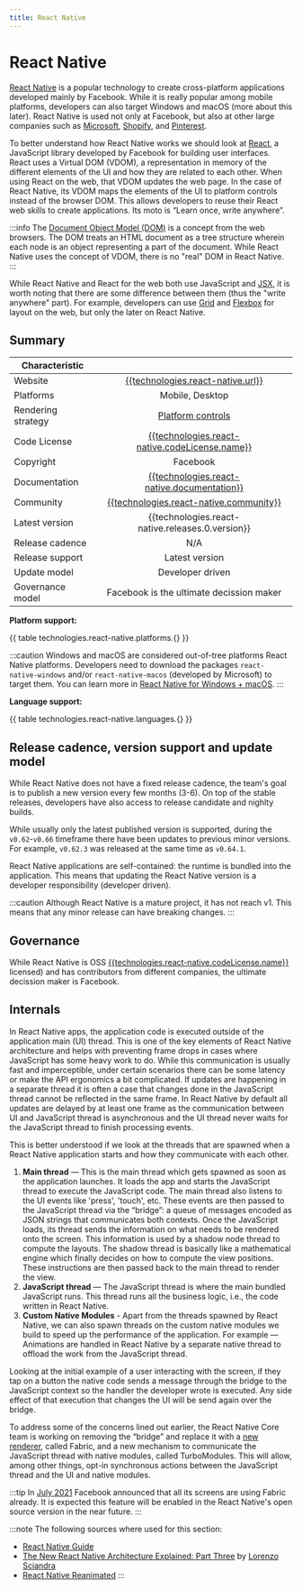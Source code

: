 ```yaml
---
title: React Native
---
```


# React Native

[React Native] is a popular technology to create cross-platform applications developed mainly
by Facebook. While it is really popular among mobile platforms, developers can also target Windows
and macOS (more about this later).
React Native is used not only at Facebook, but also at other large companies such as
[Microsoft][ms rn], [Shopify][shopify rn], and [Pinterest][pinterest rn].

To better understand how React Native works we should look at [React], a JavaScript library
developed by Facebook for building user interfaces. React uses a Virtual DOM (VDOM), a
representation in memory of the different elements of the UI and how they are related to each other.
When using React on the web, that VDOM updates the web page. In the case of React Native, its VDOM
maps the elements of the UI to platform controls instead of the browser DOM. This allows developers
to reuse their React web skills to create applications. Its moto is “Learn once, write anywhere”.

:::info
The [Document Object Model (DOM)][dom] is a concept from the web browsers. The DOM treats an HTML
document as a tree structure wherein each node is an object representing a part of the document.
While React Native uses the concept of VDOM, there is no "real" DOM in React Native.
:::

While React Native and React for the web both use JavaScript and [JSX], it is worth noting that
there are some difference between them (thus the "write anywhere" part). For example, developers
can use [Grid] and [Flexbox] for layout on the web, but only the later on React Native.

<!-- Talk about extensibility -->

## Summary

| Characteristic     |                                                                                                 |
| ------------------ | :---------------------------------------------------------------------------------------------: |
| Website            |             [{{technologies.react-native.url}}]({{technologies.react-native.url}})              |
| Platforms          |                                         Mobile, Desktop                                         |
| Rendering strategy |                                       [Platform controls]                                       |
| Code License       | [{{technologies.react-native.codeLicense.name}}]({{technologies.react-native.codeLicense.url}}) |
| Copyright          |                                            Facebook                                             |
| Documentation      |   [{{technologies.react-native.documentation}}]({{technologies.react-native.documentation}})    |
| Community          |       [{{technologies.react-native.community}}]({{technologies.react-native.community}})        |
| Latest version     |                        {{technologies.react-native.releases.0.version}}                         |
| Release cadence    |                                               N/A                                               |
| Release support    |                                         Latest version                                          |
| Update model       |                                        Developer driven                                         |
| Governance model   |                            Facebook is the ultimate decission maker                             |

**Platform support:**

{{ table technologies.react-native.platforms.{} }}

:::caution
Windows and macOS are considered out-of-tree platforms React Native platforms. Developers need to
download the packages `react-native-windows` and/or `react-native-macos` (developed
by Microsoft) to target them. You can learn more in [React Native for Windows + macOS][rn desktop].
:::

**Language support:**

{{ table technologies.react-native.languages.{} }}

## Release cadence, version support and update model

While React Native does not have a fixed release cadence, the team's goal is to publish a new
version every few months (3-6). On top of the stable releases, developers have also access to
release candidate and nighlty builds.

While usually only the latest published version is supported, during the `v0.62`-`v0.66` timeframe
there have been updates to previous minor versions. For example, `v0.62.3` was released at the same
time as `v0.64.1`.

React Native applications are self-contained: the runtime is bundled into the application. This
means that updating the React Native version is a developer responsibility (developer driven).

:::caution
Although React Native is a mature project, it has not reach v1. This means that any minor release
can have breaking changes.
:::

## Governance

While React Native is OSS
[{{technologies.react-native.codeLicense.name}}]({{technologies.react-native.codeLicense.url}})
licensed) and has contributors from different companies, the ultimate decission maker is Facebook.

## Internals

In React Native apps, the application code is executed outside of the application main (UI) thread.
This is one of the key elements of React Native architecture and helps with preventing frame drops
in cases where JavaScript has some heavy work to do. While this communication is usually fast and
imperceptible, under certain scenarios there can be some latency or make the API ergonomics a bit
complicated. If updates are happening in a separate thread it is often a case that changes done in
the JavaScript thread cannot be reflected in the same frame. In React Native by default all updates
are delayed by at least one frame as the communication between UI and JavaScript thread is
asynchronous and the UI thread never waits for the JavaScript thread to finish processing events.

This is better understood if we look at the threads that are spawned when a React Native application
starts and how they communicate with each other.

<!-- Simplified diagram of the threads -->

1. **Main thread** — This is the main thread which gets spawned as soon as the application launches.
   It loads the app and starts the JavaScript thread to execute the JavaScript code.
   The main thread also listens to the UI events like 'press', 'touch', etc. These events are then
   passed to the JavaScript thread via the “bridge”: a queue of messages encoded as JSON strings
   that communicates both contexts.
   Once the JavaScript loads, its thread sends the information on what needs to be rendered onto the
   screen.
   This information is used by a shadow node thread to compute the layouts. The shadow thread is
   basically like a mathematical engine which finally decides on how to compute the view positions.
   These instructions are then passed back to the main thread to render the view.
1. **JavaScript thread** — The JavaScript thread is where the main bundled JavaScript runs.
   This thread runs all the business logic, i.e., the code written in React Native.
1. **Custom Native Modules** - Apart from the threads spawned by React Native, we can also spawn
   threads on the custom native modules we build to speed up the performance of the application. For
   example — Animations are handled in React Native by a separate native thread to offload the work
   from the JavaScript thread.

Looking at the initial example of a user interacting with the screen, if they tap on a button the
native code sends a message through the bridge to the JavaScript context so the handler the
developer wrote is executed. Any side effect of that execution that changes the UI will be send
again over the bridge.

<!-- Diagram of messages being sent -->

To address some of the concerns lined out earlier, the React Native Core team is working on removing
the “bridge” and replace it with a [new renderer][fabric], called Fabric, and a new mechanism to
communicate the JavaScript thread with native modules, called TurboModules.
This will allow, among other things, opt-in synchronous actions between the JavaScript thread and
the UI and native modules.

:::tip
In [July 2021][facebook fabric] Facebook announced that all its screens are using Fabric already. It
is expected this feature will be enabled in the React Native's open source version in the near
future.
:::

:::note
The following sources where used for this section:

- [React Native Guide]
- [The New React Native Architecture Explained: Part Three] by [Lorenzo Sciandra]
- [React Native Reanimated]
  :::

<!-- Ref links -->

[dom]: https://en.wikipedia.org/wiki/Document_Object_Model
[embedded browser engine]: ./browser-engine.md#embedded-browser-engine
[facebook fabric]: https://twitter.com/joshuaisgross/status/1415099495285608453
[fabric]: https://reactnative.dev/blog/2018/06/14/state-of-react-native-2018
[flexbox]: https://developer.mozilla.org/en-US/docs/Learn/CSS/CSS_layout/GridsS_layout/Flexbox
[grid]: https://developer.mozilla.org/en-US/docs/Learn/CSS/CSS_layout/Grids
[jsx]: https://reactjs.org/docs/introducing-jsx.html
[lorenzo sciandra]: https://twitter.com/Kelset
[{{technologies.react-native.codelicense}}]: https://github.com/facebook/react-native/blob/main/LICENSE
[ms rn]: https://twitter.com/safaiyeh/status/1219294459298344961
[pinterest rn]: https://medium.com/pinterest-engineering/supporting-react-native-at-pinterest-f8c2233f90e6
[platform controls]: ./platform-controls.md
[react]: https://reactjs.org/
[react native]: https://reactnative.dev
[react native guide]: https://www.reactnative.guide/3-react-native-internals/3.1-react-native-internals.html
[react native reanimated]: https://docs.swmansion.com/react-native-reanimated/docs/
[rn desktop]: https://microsoft.github.io/react-native-windows/
[rn code]: https://github.com/facebook/react-native
[shopify rn]: https://engineering.shopify.com/blogs/engineering/react-native-future-mobile-shopify
[the new react native architecture explained: part three]: https://formidable.com/blog/2019/fabric-turbomodules-part-3/
